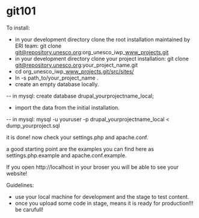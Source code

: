 # git101
To install: 
- in your development directory clone the root installation maintained by ERI team: 
git clone git@repository.unesco.org:org_unesco_iwp_www_projects.git 
- in your development directory clone your project installation: git clone git@repository.unesco.org:your_project_name.git 
- cd org_unesco_iwp_www_projects.git/src/sites/ 
- ln -s path_to/your_project_name . 
- create an empty database locally. 

-- in mysql: create database drupal_yourprojectname_local; 

- import the data from the initial installation. 

-- in mysql: mysql -u youruser -p drupal_yourprojectname_local < dump_yourproject.sql 

it is done! now check your settings.php and apache.conf. 

a good starting point are the examples you can find here as settings.php.example and apache.conf.example. 

If you open http://localhost in your broser you will be able to see your website! 

Guidelines: 
- use your local machine for development and the stage to test content. 
- once you upload some code in stage, means it is ready for production!!! be carufull! 
